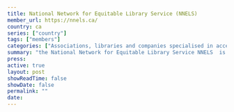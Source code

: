 ```yaml
---
title: National Network for Equitable Library Service (NNELS)
member_url: https://nnels.ca/
country: ca 
series: ["country"] 
tags: ["members"]
categories: ["Associations, libraries and companies specialised in accessibility services"]
summary: "the National Network for Equitable Library Service NNELS  is a repository of content owned and sustained by Canadian public libraries."
press:
active: true
layout: post
showReadTime: false
showDate: false
permalink: ""
date: 
---
```

